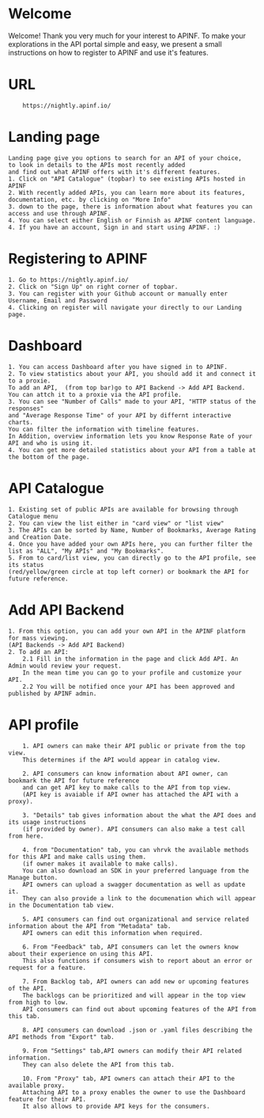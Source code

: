 # Welcome

Welcome!
Thank you very much for your interest to APINF.
To make your explorations in the API portal simple and easy, we present a small instructions on how to register to APINF and use it's features.

# URL

        https://nightly.apinf.io/

# Landing page
    Landing page give you options to search for an API of your choice,
    to look in details to the APIs most recently added
    and find out what APINF offers with it's different features.
    1. Click on "API Catalogue" (topbar) to see existing APIs hosted in APINF
    2. With recently added APIs, you can learn more about its features, documentation, etc. by clicking on "More Info"
    3. down to the page, there is information about what features you can access and use through APINF.
    4. You can select either English or Finnish as APINF content language.
    4. If you have an account, Sign in and start using APINF. :)

# Registering to APINF
    1. Go to https://nightly.apinf.io/
    2. Click on "Sign Up" on right corner of topbar.
    3. You can register with your Github account or manually enter Username, Email and Password
    4. Clicking on register will navigate your directly to our Landing page.

#  Dashboard
    1. You can access Dashboard after you have signed in to APINF.
    2. To view statistics about your API, you should add it and connect it to a proxie. 
    To add an API,  (from top bar)go to API Backend -> Add API Backend. 
    You can attch it to a proxie via the API profile.
    3. You can see "Number of Calls" made to your API, "HTTP status of the responses"
    and "Average Response Time" of your API by differnt interactive charts. 
    You can filter the information with timeline features. 
    In Addition, overview information lets you know Response Rate of your API and who is using it.
    4. You can get more detailed statistics about your API from a table at the bottom of the page.
    
# API Catalogue
    1. Existing set of public APIs are available for browsing through Catalogue menu
    2. You can view the list either in "card view" or "list view"
    3. The APIs can be sorted by Name, Number of Bookmarks, Average Rating and Creation Date.
    4. Once you have added your own APIs here, you can further filter the list as "ALL", "My APIs" and "My Bookmarks".
    5. From to card/list view, you can directly go to the API profile, see its status 
    (red/yellow/green circle at top left corner) or bookmark the API for future reference.

# Add API Backend
    1. From this option, you can add your own API in the APINF platform for mass viewing. 
    (API Backends -> Add API Backend)
    2. To add an API:
        2.1 Fill in the information in the page and click Add API. An Admin would review your request. 
        In the mean time you can go to your profile and customize your API.
        2.2 You will be notified once your API has been approved and published by APINF admin.

# API profile
        1. API owners can make their API public or private from the top view. 
        This determines if the API would appear in catalog view.
        
        2. API consumers can know information about API owner, can bookmark the API for future reference 
        and can get API key to make calls to the API from top view. 
        (API key is avaiable if API owner has attached the API with a proxy).
        
        3. "Details" tab gives information about the what the API does and its usage instructions 
        (if provided by owner). API consumers can also make a test call from here.
        
        4. from "Documentation" tab, you can vhrvk the available methods for this API and make calls using them. 
        (if owner makes it available to make calls). 
        You can also download an SDK in your preferred language from the Manage button.
        API owners can upload a swagger documentation as well as update it. 
        They can also provide a link to the documenation which will appear in the Documentation tab view.
        
        5. API consumers can find out organizational and service related information about the API from "Metadata" tab. 
        API owners can edit this information when required.
        
        6. From "Feedback" tab, API consumers can let the owners know about their experience on using this API. 
        This also functions if consumers wish to report about an error or request for a feature.
        
        7. From Backlog tab, API owners can add new or upcoming features of the API. 
        The backlogs can be prioritized and will appear in the top view from high to low. 
        API consumers can find out about upcoming features of the API from this tab.
        
        8. API consumers can download .json or .yaml files describing the API methods from "Export" tab.
        
        9. From "Settings" tab,API owners can modify their API related information. 
        They can also delete the API from this tab.
        
        10. From "Proxy" tab, API owners can attach their API to the available proxy. 
        Attaching API to a proxy enables the owner to use the Dashboard feature for their API. 
        It also allows to provide API keys for the consumers.

 
